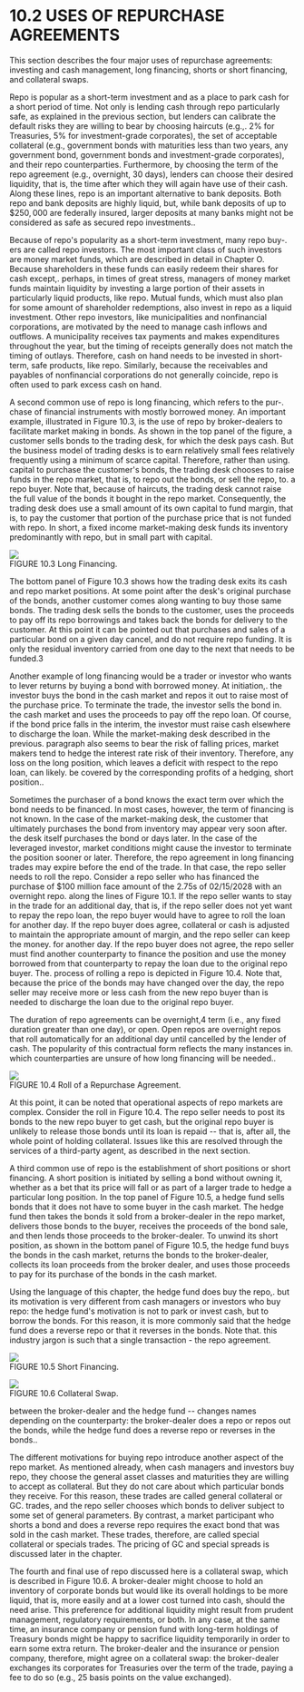 # 10.2 USES OF REPURCHASE AGREEMENTS  

This section describes the four major uses of repurchase agreements: investing and cash management, long financing, shorts or short financing, and collateral swaps.  

Repo is popular as a short-term investment and as a place to park cash for a short period of time. Not only is lending cash through repo particularly safe, as explained in the previous section, but lenders can calibrate the default risks they are willing to bear by choosing haircuts (e.g.,. $2\%$ for Treasuries, $5\%$ for investment-grade corporates), the set of acceptable collateral (e.g., government bonds with maturities less than two years, any government bond, government bonds and investment-grade corporates), and their repo counterparties. Furthermore, by choosing the term of the repo agreement (e.g., overnight, 30 days), lenders can choose their desired liquidity, that is, the time after which they will again have use of their cash. Along these lines, repo is an important alternative to bank deposits. Both repo and bank deposits are highly liquid, but, while bank deposits of up to $\$250,000$ are federally insured, larger deposits at many banks might not be considered as safe as secured repo investments..  

Because of repo's popularity as a short-term investment, many repo buy-. ers are called repo investors. The most important class of such investors are money market funds, which are described in detail in Chapter O. Because shareholders in these funds can easily redeem their shares for cash except,. perhaps, in times of great stress, managers of money market funds maintain liquidity by investing a large portion of their assets in particularly liquid products, like repo. Mutual funds, which must also plan for some amount of shareholder redemptions, also invest in repo as a liquid investment. Other repo investors, like municipalities and nonfinancial corporations, are motivated by the need to manage cash inflows and outflows. A municipality receives tax payments and makes expenditures throughout the year, but the timing of receipts generally does not match the timing of outlays. Therefore, cash on hand needs to be invested in short-term, safe products, like repo. Similarly, because the receivables and payables of nonfinancial corporations do not generally coincide, repo is often used to park excess cash on hand.  

A second common use of repo is long financing, which refers to the pur-. chase of financial instruments with mostly borrowed money. An important example, illustrated in Figure 10.3, is the use of repo by broker-dealers to facilitate market making in bonds. As shown in the top panel of the figure, a customer sells bonds to the trading desk, for which the desk pays cash. But the business model of trading desks is to earn relatively small fees relatively frequently using a minimum of scarce capital. Therefore, rather than using. capital to purchase the customer's bonds, the trading desk chooses to raise funds in the repo market, that is, to repo out the bonds, or sell the repo, to. a repo buyer. Note that, because of haircuts, the trading desk cannot raise the full value of the bonds it bought in the repo market. Consequently, the trading desk does use a small amount of its own capital to fund margin, that is, to pay the customer that portion of the purchase price that is not funded with repo. In short, a fixed income market-making desk funds its inventory predominantly with repo, but in small part with capital.  

![](images/fd403e319ec39372a610ec79ed2d2945712e1710c3f620817f6282c8fe9762ff.jpg)  
FIGURE 10.3 Long Financing.  

The bottom panel of Figure 10.3 shows how the trading desk exits its cash and repo market positions. At some point after the desk's original purchase of the bonds, another customer comes along wanting to buy those same bonds. The trading desk sells the bonds to the customer, uses the proceeds to pay off its repo borrowings and takes back the bonds for delivery to the customer. At this point it can be pointed out that purchases and sales of a particular bond on a given day cancel, and do not require repo funding. It is only the residual inventory carried from one day to the next that needs to be funded.3  

Another example of long financing would be a trader or investor who wants to lever returns by buying a bond with borrowed money. At initiation,. the investor buys the bond in the cash market and repos it out to raise most of the purchase price. To terminate the trade, the investor sells the bond in. the cash market and uses the proceeds to pay off the repo loan. Of course, if the bond price falls in the interim, the investor must raise cash elsewhere to discharge the loan. While the market-making desk described in the previous. paragraph also seems to bear the risk of falling prices, market makers tend to hedge the interest rate risk of their inventory. Therefore, any loss on the long position, which leaves a deficit with respect to the repo loan, can likely. be covered by the corresponding profits of a hedging, short position..  

Sometimes the purchaser of a bond knows the exact term over which the bond needs to be financed. In most cases, however, the term of financing is not known. In the case of the market-making desk, the customer that ultimately purchases the bond from inventory may appear very soon after. the desk itself purchases the bond or days later. In the case of the leveraged investor, market conditions might cause the investor to terminate the position sooner or later. Therefore, the repo agreement in long financing trades may expire before the end of the trade. In that case, the repo seller needs to roll the repo. Consider a repo seller who has financed the purchase of $\$100$ million face amount of the 2.75s of 02/15/2028 with an overnight repo. along the lines of Figure 10.1. If the repo seller wants to stay in the trade for an additional day, that is, if the repo seller does not yet want to repay the repo loan, the repo buyer would have to agree to roll the loan for another day. If the repo buyer does agree, collateral or cash is adjusted to maintain the appropriate amount of margin, and the repo seller can keep the money. for another day. If the repo buyer does not agree, the repo seller must find another counterparty to finance the position and use the money borrowed from that counterparty to repay the loan due to the original repo buyer. The. process of rolling a repo is depicted in Figure 10.4. Note that, because the price of the bonds may have changed over the day, the repo seller may receive more or less cash from the new repo buyer than is needed to discharge the loan due to the original repo buyer.  

The duration of repo agreements can be overnight,4 term (i.e., any fixed duration greater than one day), or open. Open repos are overnight repos that roll automatically for an additional day until cancelled by the lender of cash. The popularity of this contractual form reflects the many instances in. which counterparties are unsure of how long financing will be needed..  

![](images/560ecef12bae30675e8c000f7fdf217feb35ffa6e221dae1d5707837a12722d8.jpg)  
FIGURE 10.4  Roll of a Repurchase Agreement.  

At this point, it can be noted that operational aspects of repo markets are complex. Consider the roll in Figure 10.4. The repo seller needs to post its bonds to the new repo buyer to get cash, but the original repo buyer is unlikely to release those bonds until its loan is repaid -- that is, after all, the whole point of holding collateral. Issues like this are resolved through the services of a third-party agent, as described in the next section.  

A third common use of repo is the establishment of short positions or short financing. A short position is initiated by selling a bond without owning it, whether as a bet that its price will fall or as part of a larger trade to hedge a particular long position. In the top panel of Figure 10.5, a hedge fund sells bonds that it does not have to some buyer in the cash market. The hedge fund then takes the bonds it sold from a broker-dealer in the repo market, delivers those bonds to the buyer, receives the proceeds of the bond sale, and then lends those proceeds to the broker-dealer. To unwind its short position, as shown in the bottom panel of Figure 10.5, the hedge fund buys the bonds in the cash market, returns the bonds to the broker-dealer, collects its loan proceeds from the broker dealer, and uses those proceeds to pay for its purchase of the bonds in the cash market.  

Using the language of this chapter, the hedge fund does buy the repo,. but its motivation is very different from cash managers or investors who buy repo: the hedge fund's motivation is not to park or invest cash, but to borrow the bonds. For this reason, it is more commonly said that the hedge fund does a reverse repo or that it reverses in the bonds. Note that. this industry jargon is such that a single transaction - the repo agreement.  

![](images/933fbced4668060d7735a23e723c00ad97053b719e2ec3f4b4e42294c96e6bdc.jpg)  
FIGURE 10.5  Short Financing.  

![](images/09d2cfbd522c4a0ed46454fcb11dd8d783fecd9a53a1c211e06a452484c152f5.jpg)  
FIGURE 10.6 Collateral Swap.  

between the broker-dealer and the hedge fund -- changes names depending on the counterparty: the broker-dealer does a repo or repos out the bonds, while the hedge fund does a reverse repo or reverses in the bonds..  

The different motivations for buying repo introduce another aspect of the repo market. As mentioned already, when cash managers and investors buy repo, they choose the general asset classes and maturities they are willing to accept as collateral. But they do not care about which particular bonds they receive. For this reason, these trades are called general collateral or GC. trades, and the repo seller chooses which bonds to deliver subject to some set of general parameters. By contrast, a market participant who shorts a bond and does a reverse repo requires the exact bond that was sold in the cash market. These trades, therefore, are called special collateral or specials trades. The pricing of GC and special spreads is discussed later in the chapter.  

The fourth and final use of repo discussed here is a collateral swap, which is described in Figure 10.6. A broker-dealer might choose to hold an inventory of corporate bonds but would like its overall holdings to be more liquid, that is, more easily and at a lower cost turned into cash, should the need arise. This preference for additional liquidity might result from prudent management, regulatory requirements, or both. In any case, at the same time, an insurance company or pension fund with long-term holdings of Treasury bonds might be happy to sacrifice liquidity temporarily in order to earn some extra return. The broker-dealer and the insurance or pension company, therefore, might agree on a collateral swap: the broker-dealer exchanges its corporates for Treasuries over the term of the trade, paying a fee to do so (e.g., 25 basis points on the value exchanged).  

